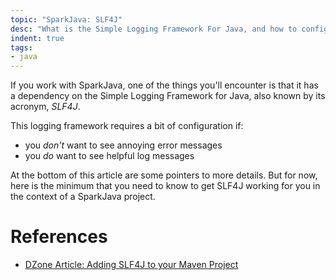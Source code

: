 ```yaml
---
topic: "SparkJava: SLF4J"
desc: "What is the Simple Logging Framework For Java, and how to configure it"
indent: true
tags:
- java
---
```


If you work with SparkJava, one of the things you'll encounter is that 
it has a dependency on the Simple Logging Framework for Java, also known by
its acronym, *SLF4J*.

This logging framework requires a bit of configuration if:

* you *don't* want to see annoying error messages
* you *do* want to see helpful log messages

At the bottom of this article are some pointers to more details.  But for now, here is the minimum that you need to know
to get SLF4J working for you in the context of a SparkJava project.


# References

* [DZone Article: Adding SLF4J to your Maven Project](https://dzone.com/articles/adding-slf4j-your-maven)
